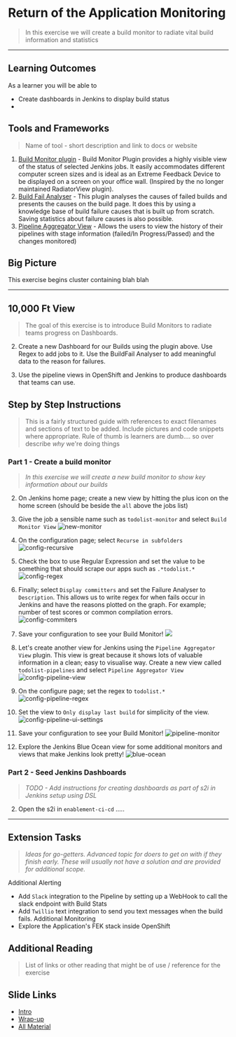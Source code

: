 # Return of the Application Monitoring

> In this exercise we will create a build monitor to radiate vital build information and statistics
_____

## Learning Outcomes
As a learner you will be able to
- Create dashboards in Jenkins to display build status
- 

## Tools and Frameworks
> Name of tool - short description and link to docs or website

1. [Build Monitor plugin](https://wiki.jenkins.io/display/JENKINS/Build+Monitor+Plugin) - Build Monitor Plugin provides a highly visible view of the status of selected Jenkins jobs. It easily accommodates different computer screen sizes and is ideal as an Extreme Feedback Device to be displayed on a screen on your office wall. (Inspired by the no longer maintained RadiatorView plugin).
1. [Build Fail Analyser](https://wiki.jenkins.io/display/JENKINS/Build+Failure+Analyzer) - This plugin analyses the causes of failed builds and presents the causes on the build page. It does this by using a knowledge base of build failure causes that is built up from scratch. Saving statistics about failure causes is also possible.
1. [Pipeline Aggregator View](https://wiki.jenkins.io/display/JENKINS/Pipeline+Aggregator+View) - Allows the users to view the history of their pipelines with stage information (failed/In Progress/Passed) and the changes monitored)

## Big Picture
This exercise begins cluster containing blah blah

_____

## 10,000 Ft View
> The goal of this exercise is to introduce Build Monitors to radiate teams progress on Dashboards.

2. Create a new Dashboard for our Builds using the plugin above. Use Regex to add jobs to it. Use the BuildFail Analyser to add meaningful data to the reason for failures.

2. Use the pipeline views in OpenShift and Jenkins to produce dashboards that teams can use. 

## Step by Step Instructions
> This is a fairly structured guide with references to exact filenames and sections of text to be added. Include pictures and code snippets where appropriate. Rule of thumb is learners are dumb.... so over describe _why_ we're doing things

### Part 1 - Create a build monitor
> _In this exercise we will create a new build monitor to show key information about our builds_

2. On Jenkins home page; create a new view by hitting the plus icon on the home screen (should be beside the `all` above the jobs list)

2. Give the job a sensible name such as `todolist-monitor` and select `Build Monitor View` 
![new-monitor](../images/exercise6/new-monitor.png)

2. On the configuration page; select `Recurse in subfolders`
![config-recursive](../images/exercise6/config-recursive.png)

2. Check the box to use Regular Expression and set the value to be something that should scrape our apps such as `.*todolist.*` 
![config-regex](../images/exercise6/config-regex.png)

2. Finally; select `Display committers` and set the Failure Analyser to `Description`. This allows us to write regex for when fails occur in Jenkins and have the reasons plotted on the graph. For example; number of test scores or common compilation errors. 
![config-commiters](../images/exercise6/config-commiters.png)

2. Save your configuration to see your Build Monitor! 
![](../images/exercise6/.png)

2. Let's create another view for Jenkins using the `Pipeline Aggregator View` plugin. This view is great because it shows lots of valuable information in a clean; easy to visualise way. Create a new view called `todolist-pipelines` and select `Pipeline Aggregator View`
![config-pipeline-view](../images/exercise6/config-pipeline-view.png)

2. On the configure page; set the regex to `todolist.*`
![config-pipeline-regex](../images/exercise6/config-pipeline-regex.png)

2. Set the view to `Only display last build` for simplicity of the view.
![config-pipeline-ui-settings](../images/exercise6/config-pipeline-ui-settings.png)

2. Save your configuration to see your Build Monitor! 
![pipeline-monitor](../images/exercise6/pipeline-monitor.png)

2. Explore the Jenkins Blue Ocean view for some additional monitors and views that make Jenkins look pretty!
![blue-ocean](../images/exercise6/blue-ocean.png)

### Part 2 - Seed Jenkins Dashboards
> _TODO - Add instructions for creating dashboards as part of s2i in Jenkins setup using DSL_

2. Open the s2i in `enablement-ci-cd` .....

_____

## Extension Tasks
> _Ideas for go-getters. Advanced topic for doers to get on with if they finish early. These will usually not have a solution and are provided for additional scope._

Additional Alerting
 - Add `Slack` integration to the Pipeline by setting up a WebHook to call the slack endpoint with Build Stats
 - Add `Twillio` text integration to send you text messages when the build fails.
Additional Monitoring
 - Explore the Application's FEK stack inside OpenShift

## Additional Reading
> List of links or other reading that might be of use / reference for the exercise

## Slide Links

- [Intro](https://docs.google.com/presentation/d/1nfv1f04HkvN6ruOZ5JRMnHsSfDClyMNOhXxcC7WsSr4/)
- [Wrap-up](https://docs.google.com/presentation/d/1-HI9Wd5WWlzaMWmFpBEclqdyt9pFumaVbfOUrkfYKY0/)
- [All Material](https://drive.google.com/drive/folders/1Lx0OotWjisugCY11Ef0dF7EZXMIPoXOO)